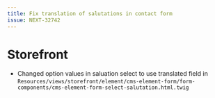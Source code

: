 ```yaml
---
title: Fix translation of salutations in contact form
issue: NEXT-32742
---
```

# Storefront
* Changed option values in saluation select to use translated field in `Resources/views/storefront/element/cms-element-form/form-components/cms-element-form-select-salutation.html.twig`
